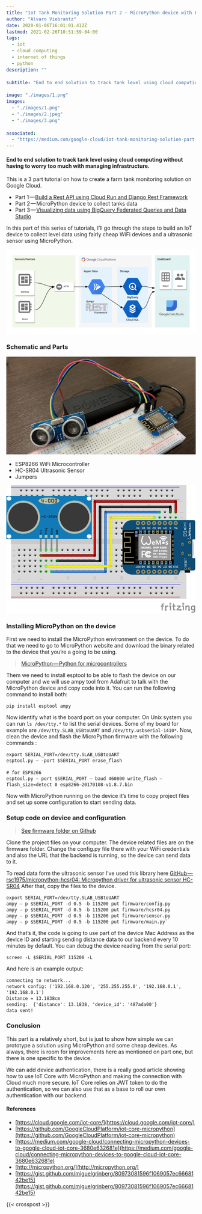 ```yaml
---
title: "IoT Tank Monitoring Solution Part 2 — MicroPython device with ESP8266 to collect tank level data"
author: "Alvaro Viebrantz"
date: 2020-01-06T16:01:01.412Z
lastmod: 2021-02-26T10:51:59-04:00
tags:
  - iot
  - cloud computing
  - internet of things
  - python
description: ""

subtitle: "End to end solution to track tank level using cloud computing without having to worry too much with managing infrastructure."

image: "./images/1.png"
images:
  - "./images/1.png"
  - "./images/2.jpeg"
  - "./images/3.png"

associated:
  - "https://medium.com/google-cloud/iot-tank-monitoring-solution-part-2-micropython-device-with-esp8266-to-collect-tank-level-data-d74a1b947f60"
---
```


#### End to end solution to track tank level using cloud computing without having to worry too much with managing infrastructure.

This is a 3 part tutorial on how to create a farm tank monitoring solution on Google Cloud.

- Part 1 — [Build a Rest API using Cloud Run and Django Rest Framework](/articles/2020/2020-01-06_iot-tank-monitoring-solution-part-1build-a-rest-api-using-cloud-run-and-django-rest-framework)
- Part 2 — MicroPython device to collect tanks data
- Part 3 — [Visualizing data using BigQuery Federated Queries and Data Studio](/articles/2020/2020-01-06_iot-tank-monitoring-solution-part-3visualizing-data-using-cloudsql-federated-queries-bigquery)

In this part of this series of tutorials, I’ll go through the steps to build an IoT device to collect level data using fairly cheap WiFi devices and a ultrasonic sensor using MicroPython.

![image](./images/1.png)

### Schematic and Parts

![image](./images/2.jpeg)

- ESP8266 WiFi Microcontroller
- HC-SR04 Ultrasonic Sensor
- Jumpers

![image](./images/3.png)

### Installing MicroPython on the device

First we need to install the MicroPython environment on the device. To do that we need to go to MicroPython website and download the binary related to the device that you’re a going to be using.

> [MicroPython — Python for microcontrollers](http://micropython.org/download#esp8266)

Them we need to install esptool to be able to flash the device on our computer and we will use ampy tool from Adafruit to talk with the MicroPython device and copy code into it. You can run the following command to install both:

```
pip install esptool ampy
```

Now identify what is the board port on your computer. On Unix system you can run `ls /dev/tty.*` to list the serial devices. Some of my board for example are `/dev/tty.SLAB_USBtoUART` and `/dev/tty.usbserial-1410*`. Now, clean the device and flash the MicroPython firmware with the following commands :

```
export SERIAL_PORT=/dev/tty.SLAB_USBtoUART
esptool.py — -port $SERIAL_PORT erase_flash

# for ESP8266
esptool.py — port $SERIAL_PORT — baud 460800 write_flash — flash_size=detect 0 esp8266–20170108-v1.8.7.bin
```

Now with MicroPython running on the device it’s time to copy project files and set up some configuration to start sending data.

### Setup code on device and configuration

> [See firmware folder on Github](https://github.com/alvarowolfx/cloud-run-django-rest-iot/tree/master/firmware)

Clone the project files on your computer. The device related files are on the firmware folder. Change the config.py file there with your WiFi credentials and also the URL that the backend is running, so the device can send data to it.

To read data form the ultrasonic sensor I’ve used this library here [GitHub — rsc1975/micropython-hcsr04: Micropython driver for ultrasonic sensor HC-SR04](https://github.com/rsc1975/micropython-hcsr04) After that, copy the files to the device.

```
export SERIAL_PORT=/dev/tty.SLAB_USBtoUART
ampy — p $SERIAL_PORT -d 0.5 -b 115200 put firmware/config.py
ampy — p $SERIAL_PORT -d 0.5 -b 115200 put firmware/hcsr04.py
ampy — p $SERIAL_PORT -d 0.5 -b 115200 put firmware/sensor.py
ampy — p $SERIAL_PORT -d 0.5 -b 115200 put firmware/main.py`
```

And that’s it, the code is going to use part of the device Mac Address as the device ID and starting sending distance data to our backend every 10 minutes by default. You can debug the device reading from the serial port:

```
screen -L $SERIAL_PORT 115200 -L
```

And here is an example output:

```
connecting to network...
network config: ('192.168.0.120', '255.255.255.0', '192.168.0.1', '192.168.0.1')
Distance = 13.1838cm
sending:  {'distance': 13.1838, 'device_id': '487ada00'}
data sent!
```

### Conclusion

This part is a relatively short, but is just to show how simple we can prototype a solution using MicroPython and some cheap devices. As always, there is room for improvements here as mentioned on part one, but there is one specific to the device.

We can add device authentication, there is a really good article showing how to use IoT Core with MicroPython and making the connection with Cloud much more secure. IoT Core relies on JWT token to do the authentication, so we can also use that as a base to roll our own authentication with our backend.

#### References

- [https://cloud.google.com/iot-core/](https://cloud.google.com/iot-core/)
- [https://github.com/GoogleCloudPlatform/iot-core-micropython](https://github.com/GoogleCloudPlatform/iot-core-micropython)
- [https://medium.com/google-cloud/connecting-micropython-devices-to-google-cloud-iot-core-3680e632681e](https://medium.com/google-cloud/connecting-micropython-devices-to-google-cloud-iot-core-3680e632681e)
- [http://micropython.org/](http://micropython.org/)
- [https://gist.github.com/miguelgrinberg/80973081596f1069057ec6668142be15](https://gist.github.com/miguelgrinberg/80973081596f1069057ec6668142be15)

{{< crosspost >}}

